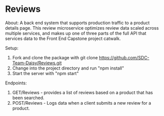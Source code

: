 # Reviews
About:
A back end system that supports production traffic to a product details page.  This review microservice optimizes review data scaled across multiple services, and makes up one of three parts of the full API that services data to the Front End Capstone project catwalk.

Setup:
1. Fork and clone the package with git clone https://github.com/SDC-Team-Daisy/Reviews.git
2. Change into the project directory and run "npm install"
3. Start the server with "npm start"

Endpoints:
1. GET/Reviews - provides a list of reviews based on a product that has been searched.
2. POST/Reviews - Logs data when a client submits a new review for a product.